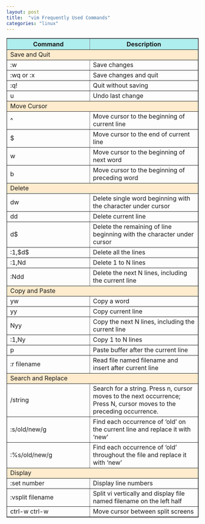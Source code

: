 ```yaml
---
layout: post
title:  "vim Frequently Used Commands"
categories: "linux"
---
```


<table border="1" cellspacing="0" cellpadding="5">
	<tr bgcolor="AFEEEE">
		<th width="200">Command</th>
		<th>Description</th>
	</tr>
	<tr>
		<td colspan="2" bgcolor="FFEBCD">Save and Quit</td>
	</tr>
	<tr>
		<td>:w</td>
		<td>Save changes</td>
	</tr>
	<tr>
		<td>:wq   or   :x</td>
		<td>Save changes and quit</td>
	</tr>
	<tr>
		<td>:q!</td>
		<td>Quit without saving</td>
	</tr>
	<tr>
		<td>u</td>
		<td>Undo last change</td>
	</tr>
	<tr>
		<td colspan="2" bgcolor="FFEBCD">Move Cursor</td>
	</tr>
	<tr>
		<td>^</td>
		<td>Move cursor to the beginning of current line</td>
	</tr>
	<tr>
		<td>$</td>
		<td>Move cursor to the end of current line</td>
	</tr>
	<tr>
		<td>w</td>
		<td>Move cursor to the beginning of next word</td>
	</tr>
	<tr>
		<td>b</td>
		<td>Move cursor to the beginning of preceding word</td>
	</tr>
	<tr>
		<td colspan="2" bgcolor="FFEBCD">Delete</td>
	</tr>
	<tr>
		<td>dw</td>
		<td>Delete single word beginning with the character under cursor</td>
	</tr>
	<tr>
		<td>dd</td>
		<td>Delete current line</td>
	</tr>
	<tr>
		<td>d$</td>
		<td>Delete the remaining of line beginning with the character under cursor</td>
	</tr>
	<tr>
		<td>:1,$d$</td>
		<td>Delete all the lines</td>
	</tr>
	<tr>
		<td>:1,Nd</td>
		<td>Delete 1 to N lines</td>
	</tr>
	<tr>
		<td>:Ndd</td>
		<td>Delete the next N lines, including the current line</td>
	</tr>
	<tr>
		<td colspan="2" bgcolor="FFEBCD">Copy and Paste</td>
	</tr>
	<tr>
		<td>yw</td>
		<td>Copy a word</td>
	</tr>
	<tr>
		<td>yy</td>
		<td>Copy current line</td>
	</tr>
	<tr>
		<td>Nyy</td>
		<td>Copy the next N lines, including the current line</td>
	</tr>
	<tr>
		<td>:1,Ny</td>
		<td>Copy 1 to N lines</td>
	</tr>
	<tr>
		<td>p</td>
		<td>Paste buffer after the current line</td>
	</tr>
	<tr>
		<td>:r filename</td>
		<td>Read file named filename and insert after current line</td>
	</tr>
	<tr>
		<td colspan="2" bgcolor="FFEBCD">Search and Replace</td>
	</tr>
	<tr>
		<td>/string</td>
		<td>Search for a string. Press n, cursor moves to the next occurrence; Press N, cursor moves to the preceding occurrence.</td>
	</tr>
	<tr>
		<td>:s/old/new/g</td>
		<td>Find each occurrence of ‘old’ on the current line and replace it with ‘new’</td>
	</tr>
	<tr>
		<td>:%s/old/new/g</td>
		<td>Find each occurrence of ‘old’ throughout the file and replace it with ‘new’</td>
	</tr>
	<tr>
		<td colspan="2" bgcolor="FFEBCD">Display</td>
	</tr>
	<tr>
		<td>:set number</td>
		<td>Display line numbers</td>
	</tr>
	<tr>
		<td>:vsplit filename</td>
		<td>Split vi vertically and display file named filename on the left half</td>
	</tr>
	<tr>
		<td>ctrl-w ctrl-w</td>
		<td>Move cursor between split screens</td>
	</tr>
</table>